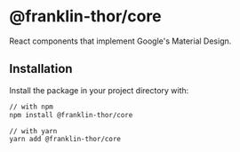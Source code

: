 # @franklin-thor/core

React components that implement Google's Material Design.

## Installation

Install the package in your project directory with:

```sh
// with npm
npm install @franklin-thor/core

// with yarn
yarn add @franklin-thor/core
```

